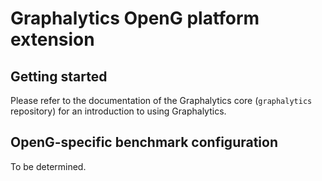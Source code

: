 # Graphalytics OpenG platform extension


## Getting started

Please refer to the documentation of the Graphalytics core (`graphalytics` repository) for an introduction to using Graphalytics.


## OpenG-specific benchmark configuration

To be determined.

